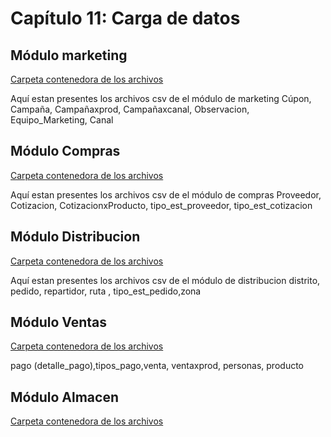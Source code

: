 # Capítulo 11: Carga de datos
## Módulo marketing

[Carpeta contenedora de los archivos](archivos_cap_11/modulo_mark)

Aquí estan presentes los archivos csv de el módulo de marketing
Cúpon, Campaña, Campañaxprod, Campañaxcanal, Observacion, Equipo_Marketing, Canal

## Módulo Compras

[Carpeta contenedora de los archivos](archivos_cap_11/modulo_comp)

Aquí estan presentes los archivos csv de el módulo de compras
Proveedor, Cotizacion, CotizacionxProducto, tipo_est_proveedor, tipo_est_cotizacion

## Módulo Distribucion

[Carpeta contenedora de los archivos](archivos_cap_11/modulo_dist)

Aquí estan presentes los archivos csv de el módulo de distribucion
distrito, pedido, repartidor, ruta , tipo_est_pedido,zona

## Módulo Ventas

[Carpeta contenedora de los archivos](archivos_cap_11/modulo_venta)

pago (detalle_pago),tipos_pago,venta, ventaxprod, personas, producto

## Módulo Almacen

[Carpeta contenedora de los archivos](archivos_cap16/modulo_almacen/Migni_Store_Inserts.sql)
